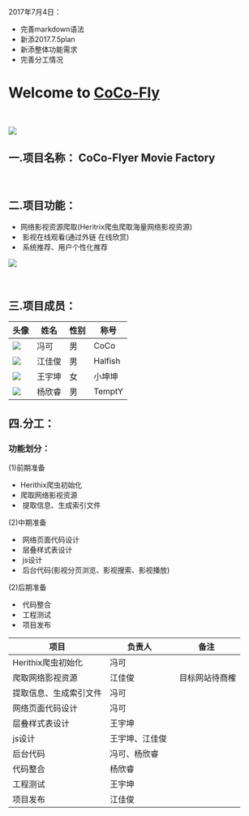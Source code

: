 2017年7月4日：    
+  完善markdown语法  
+  新添2017.7.5plan  
+  新添整体功能需求  
+  完善分工情况  

# Welcome to [CoCo-Fly](https://github.com/CoCo-Fly-4/wust4CoCoFly)
<br/>

![](http://i4.piimg.com/1949/60be8c9995de96da.jpg)

## 一.项目名称： CoCo-Flyer Movie Factory

<br/>

## 二.项目功能： 
+  网络影视资源爬取(Heritrix爬虫爬取海量网络影视资源)
+  影视在线观看(通过外链 在线欣赏)
+  系统推荐、用户个性化推荐

![](http://chuantu.biz/t5/125/1499172590x974338535.png)

<br/>

## 三.项目成员： 

头像 | 姓名 | 性别 | 称号
----|----|------|----
![](http://chuantu.biz/t5/126/1499217497x1899624972.jpg) | 冯可 | 男  | CoCo
![](http://chuantu.biz/t5/126/1499217838x1035452427.jpg) | 江佳俊 | 男  | Halfish
![](http://chuantu.biz/t5/126/1499218249x1035452427.jpg) | 王宇坤 | 女  | 小坤坤
![](http://chuantu.biz/t5/126/1499217473x1035452427.jpg) | 杨欣睿 | 男  | TemptY



## 四.分工：

### 功能划分：  
(1)前期准备
   +  Herithix爬虫初始化
   +  爬取网络影视资源
   +  提取信息、生成索引文件  
   
(2)中期准备
   +  网络页面代码设计
   +  层叠样式表设计
   +  js设计
   +  后台代码(影视分页浏览、影视搜索、影视播放)  
   
(2)后期准备
   +  代码整合
   +  工程测试
   +  项目发布

项目 | 负责人 | 备注
----|------|----
Herithix爬虫初始化 | 冯可  | 
爬取网络影视资源 | 江佳俊  |  目标网站待商榷
提取信息、生成索引文件 | 冯可  | 
网络页面代码设计 | 冯可  | 
层叠样式表设计 | 王宇坤  | 
js设计 | 王宇坤、江佳俊  |
后台代码 | 冯可、杨欣睿  | 
代码整合 | 杨欣睿  | 
工程测试 | 王宇坤  | 
项目发布 | 江佳俊  | 



    
      
   







